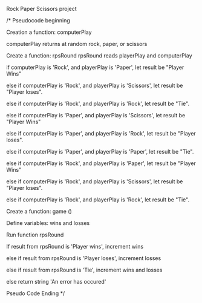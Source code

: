 Rock Paper Scissors project

/* Pseudocode beginning

Creation a function: computerPlay

  computerPlay returns at random rock, paper, or scissors

Create a function: rpsRound
  rpsRound reads playerPlay and computerPlay
  
  if computerPlay is 'Rock', and playerPlay is 'Paper', let result be "Player Wins"

  else if computerPlay is 'Rock', and playerPlay is 'Scissors', let result be "Player loses".

  else if computerPlay is 'Rock', and playerPlay is 'Rock', let result be "Tie".


  else if computerPlay is 'Paper', and playerPlay is 'Scissors', let result be "Player Wins"

  else if computerPlay is 'Paper', and playerPlay is 'Rock', let result be "Player loses".

  else if computerPlay is 'Paper', and playerPlay is 'Paper', let result be "Tie".


  else if computerPlay is 'Rock', and playerPlay is 'Paper', let result be "Player Wins"

  else if computerPlay is 'Rock', and playerPlay is 'Scissors', let result be "Player loses".

  else if computerPlay is 'Rock', and playerPlay is 'Rock', let result be "Tie".


Create a function: game ()

  Define variables: wins and losses

  Run function rpsRound

  If result from rpsRound is 'Player wins', increment wins

  else if result from rpsRound is 'Player loses', increment losses

  else if result from rpsRound is 'Tie', increment wins and losses

  else return string 'An error has occured'

Pseudo Code Ending */